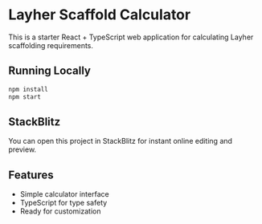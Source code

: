 # Layher Scaffold Calculator

This is a starter React + TypeScript web application for calculating Layher scaffolding requirements.

## Running Locally

```bash
npm install
npm start
```

## StackBlitz

You can open this project in StackBlitz for instant online editing and preview.

## Features

- Simple calculator interface
- TypeScript for type safety
- Ready for customization